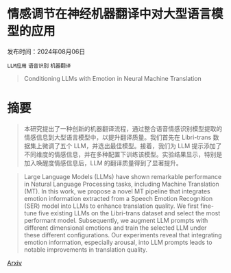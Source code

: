 # 情感调节在神经机器翻译中对大型语言模型的应用

发布时间：2024年08月06日

`LLM应用` `语音识别` `机器翻译`

> Conditioning LLMs with Emotion in Neural Machine Translation

# 摘要

> 本研究提出了一种创新的机器翻译流程，通过整合语音情感识别模型提取的情感信息到大型语言模型中，以提升翻译质量。我们首先在 Libri-trans 数据集上微调了五个 LLM，并选出最佳模型。接着，我们为 LLM 提示添加了不同维度的情感信息，并在多种配置下训练该模型。实验结果显示，特别是加入唤醒度情感信息后，LLM 的翻译质量得到了显著提升。

> Large Language Models (LLMs) have shown remarkable performance in Natural Language Processing tasks, including Machine Translation (MT). In this work, we propose a novel MT pipeline that integrates emotion information extracted from a Speech Emotion Recognition (SER) model into LLMs to enhance translation quality. We first fine-tune five existing LLMs on the Libri-trans dataset and select the most performant model. Subsequently, we augment LLM prompts with different dimensional emotions and train the selected LLM under these different configurations. Our experiments reveal that integrating emotion information, especially arousal, into LLM prompts leads to notable improvements in translation quality.

[Arxiv](https://arxiv.org/abs/2408.03150)